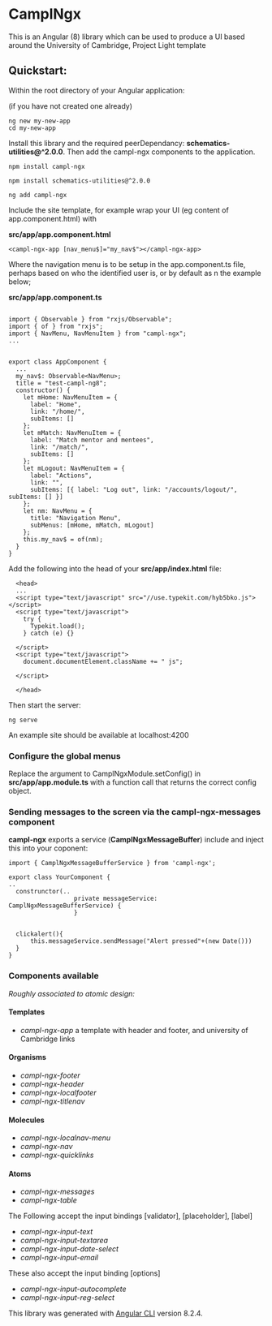 # CamplNgx

This is an Angular (8) library which can be used to produce a UI based around the University of Cambridge, Project Light template

## Quickstart:

Within the root directory of your Angular application:

(if you have not created one already)

```
ng new my-new-app
cd my-new-app
```

Install this library and the required peerDependancy: **schematics-utilities@^2.0.0**. Then add the campl-ngx components to the application.

```
npm install campl-ngx

npm install schematics-utilities@^2.0.0

ng add campl-ngx
```

Include the site template, for example wrap your UI (eg content of app.component.html) with

**src/app/app.component.html**

```
<campl-ngx-app [nav_menu$]="my_nav$"></campl-ngx-app>
```

Where the navigation menu is to be setup in the app.component.ts file, perhaps based on who the identified user is, or by default as n the example below;

**src/app/app.component.ts**

```

import { Observable } from "rxjs/Observable";
import { of } from "rxjs";
import { NavMenu, NavMenuItem } from "campl-ngx";
...


export class AppComponent {
  ...
  my_nav$: Observable<NavMenu>;
  title = "test-campl-ng8";
  constructor() {
    let mHome: NavMenuItem = {
      label: "Home",
      link: "/home/",
      subItems: []
    };
    let mMatch: NavMenuItem = {
      label: "Match mentor and mentees",
      link: "/match/",
      subItems: []
    };
    let mLogout: NavMenuItem = {
      label: "Actions",
      link: "",
      subItems: [{ label: "Log out", link: "/accounts/logout/", subItems: [] }]
    };
    let nm: NavMenu = {
      title: "Navigation Menu",
      subMenus: [mHome, mMatch, mLogout]
    };
    this.my_nav$ = of(nm);
  }
}
```

Add the following into the head of your **src/app/index.html** file:

```
  <head>
  ...
  <script type="text/javascript" src="//use.typekit.com/hyb5bko.js"></script>
  <script type="text/javascript">
    try {
      Typekit.load();
    } catch (e) {}

  </script>
  <script type="text/javascript">
    document.documentElement.className += " js";

  </script>

  </head>
```

Then start the server:

```
ng serve
```

An example site should be available at localhost:4200

### Configure the global menus

Replace the argument to CamplNgxModule.setConfig() in **src/app/app.module.ts** with a function call that returns the correct config object.

### Sending messages to the screen via the campl-ngx-messages component

**campl-ngx** exports a service (**CamplNgxMessageBuffer**) include and inject this into your coponent:

```
import { CamplNgxMessageBufferService } from 'campl-ngx';

export class YourComponent {
..
  construnctor(..
                  private messageService: CamplNgxMessageBufferService) {
                  }


  clickalert(){
      this.messageService.sendMessage("Alert pressed"+(new Date()))
  }
}
```

### Components available

*Roughly associated to atomic design:*

#### Templates

* _campl-ngx-app_ a template with header and footer, and university of Cambridge links

#### Organisms

* _campl-ngx-footer_
* _campl-ngx-header_
* _campl-ngx-localfooter_
* _campl-ngx-titlenav_

#### Molecules

* _campl-ngx-localnav-menu_
* _campl-ngx-nav_
* _campl-ngx-quicklinks_


#### Atoms

* _campl-ngx-messages_
* _campl-ngx-table_

The Following accept the input bindings [validator], [placeholder], [label]

* _campl-ngx-input-text_
* _campl-ngx-input-textarea_
* _campl-ngx-input-date-select_
* _campl-ngx-input-email_

These also accept the input binding [options]

* _campl-ngx-input-autocomplete_
* _campl-ngx-input-reg-select_



This library was generated with [Angular CLI](https://github.com/angular/angular-cli) version 8.2.4.
